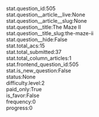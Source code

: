 stat.question_id:505  
stat.question__article__live:None  
stat.question__article__slug:None  
stat.question__title:The Maze II  
stat.question__title_slug:the-maze-ii  
stat.question__hide:False  
stat.total_acs:15  
stat.total_submitted:37  
stat.total_column_articles:1  
stat.frontend_question_id:505  
stat.is_new_question:False  
status:None  
difficulty.level:2  
paid_only:True  
is_favor:False  
frequency:0  
progress:0  
